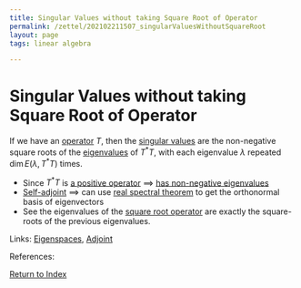```yaml
---
title: Singular Values without taking Square Root of Operator
permalink: /zettel/202102211507_singularValuesWithoutSquareRoot
layout: page
tags: linear algebra

---
```

# Singular Values without taking Square Root of Operator

If we have an [operator](202102082104_operatorDefinition) $T$, then the [singular values](202102201841_singularValuesDefinition) are the 
non-negative square roots of the [eigenvalues](202102120912_eigenvalueDefinition) of $T^{\ast}T$, with each eigenvalue
$\lambda$ repeated $\mathrm{dim} \, E(\lambda, T^{\ast}T)$ times.

- Since $T^*T$ is [a positive operator](202102201207_positiveOperatorDefinition) $\implies$ [has non-negative eigenvalues](202102201218_equivalencesPositiveOperator)
- [Self-adjoint](202102162040_selfAdjointOperator) $\implies$ can use [real spectral theorem](202102191218_realSpectralTheorem) to get the orthonormal basis of eigenvectors
- See the eigenvalues of the [square root operator](202102201216_squareRootOperator) are exactly the square-roots of the previous eigenvalues.

Links: [Eigenspaces](202102141026_eigenspaceDefinition), [Adjoint](202102161843_adjointDefinition)

References: 

[Return to Index](index)